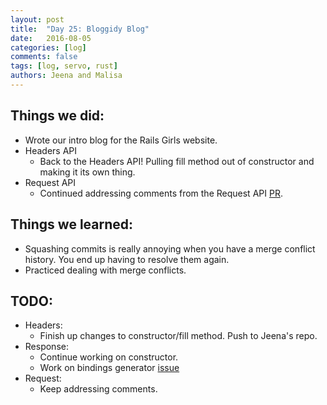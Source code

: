 ```yaml
---
layout: post
title:  "Day 25: Bloggidy Blog"
date:   2016-08-05
categories: [log]
comments: false
tags: [log, servo, rust]
authors: Jeena and Malisa
---
```


## Things we did:
- Wrote our intro blog for the Rails Girls website.
- Headers API
    - Back to the Headers API! Pulling fill method out of constructor and making it its own thing.
- Request API
    - Continued addressing comments from the Request API [PR](https://github.com/servo/servo/pull/12700).

## Things we learned:
- Squashing commits is really annoying when you have a merge conflict history. You end up having to resolve them again.
- Practiced dealing with merge conflicts.

## TODO:
- Headers:
    - Finish up changes to constructor/fill method. Push to Jeena's repo.
- Response:
    - Continue working on constructor.
    - Work on bindings generator [issue](https://github.com/servo/servo/issues/12737)
- Request:
    - Keep addressing comments.
